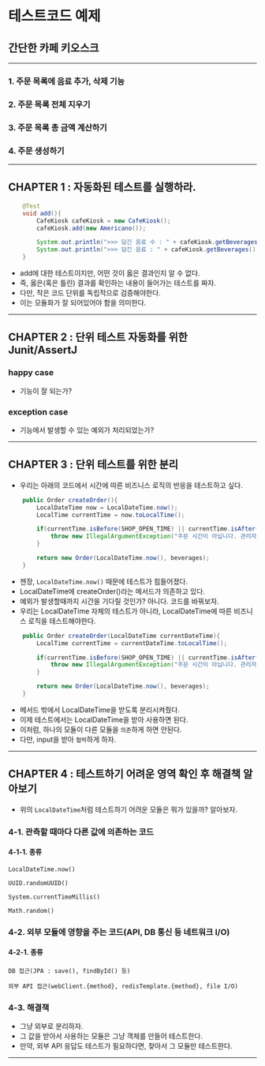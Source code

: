 # 테스트코드 예제
## 간단한 카페 키오스크

---

### 1. 주문 목록에 음료 추가, 삭제 기능

### 2. 주문 목록 전체 지우기

### 3. 주문 목록 총 금액 계산하기

### 4. 주문 생성하기

---

## CHAPTER 1 : 자동화된 테스트를 실행하라.

```java
    @Test
    void add(){
        CafeKiosk cafeKiosk = new CafeKiosk();
        cafeKiosk.add(new Americano());

        System.out.println(">>> 담긴 음료 수 : " + cafeKiosk.getBeverages().size());
        System.out.println(">>> 담긴 음료 : " + cafeKiosk.getBeverages().get(0).getName());
    }
```

- add에 대한 테스트이지만, 어떤 것이 옳은 결과인지 알 수 없다.
- 즉, 옳은(혹은 틀린) 결과를 확인하는 내용이 들어가는 테스트를 짜자.
- 다만, 작은 코드 단위를 독립적으로 검증해야한다.
- 이는 모듈화가 잘 되어있어야 함을 의미한다.

---

## CHAPTER 2 : 단위 테스트 자동화를 위한 Junit/AssertJ

### happy case

- 기능이 잘 되는가?

### exception case

- 기능에서 발생할 수 있는 예외가 처리되었는가?

---

## CHAPTER 3 : 단위 테스트를 위한 분리

- 우리는 아래의 코드에서 시간에 따른 비즈니스 로직의 반응을 테스트하고 싶다.

````java
    public Order createOrder(){
        LocalDateTime now = LocalDateTime.now();
        LocalTime currentTime = now.toLocalTime();

        if(currentTime.isBefore(SHOP_OPEN_TIME) || currentTime.isAfter(SHOP_CLOSE_TIME)){
            throw new IllegalArgumentException("주문 시간이 아닙니다. 관리자에게 문의하세요.");
        }

        return new Order(LocalDateTime.now(), beverages);
    }
````

- 젠장, `LocalDateTime.now()` 때문에 테스트가 힘들어졌다.
- LocalDateTime에 createOrder()라는 메서드가 의존하고 있다.
- 예외가 발생할때까지 시간을 기다릴 것인가? 아니다. 코드를 바꿔보자.
- 우리는 LocalDateTime 자체의 테스트가 아니라, LocalDateTime에 따른 비즈니스 로직을 테스트해야한다.

````java
    public Order createOrder(LocalDateTime currentDateTime){
        LocalTime currentTime = currentDateTime.toLocalTime();

        if(currentTime.isBefore(SHOP_OPEN_TIME) || currentTime.isAfter(SHOP_CLOSE_TIME)){
            throw new IllegalArgumentException("주문 시간이 아닙니다. 관리자에게 문의하세요.");
        }

        return new Order(LocalDateTime.now(), beverages);
    }
````

- 메서드 밖에서 LocalDateTime을 받도록 분리시켜줬다.
- 이제 테스트에서는 LocalDateTime을 받아 사용하면 된다.
- 이처럼, 하나의 모듈이 다른 모듈을 `의존`하게 하면 안된다.
- 다만, input을 받아 `협력`하게 하자.

---

## CHAPTER 4 : 테스트하기 어려운 영역 확인 후 해결책 알아보기

- 위의 `LocalDateTime`처럼 테스트하기 어려운 모듈은 뭐가 있을까? 알아보자.

### 4-1. 관측할 때마다 다른 값에 의존하는 코드

#### 4-1-1. 종류

`LocalDateTime.now()`

`UUID.randomUUID()`

`System.currentTimeMillis()`

`Math.random()`

### 4-2. 외부 모듈에 영향을 주는 코드(API, DB 통신 등 네트워크 I/O)

#### 4-2-1. 종류

`DB 접근(JPA : save(), findById() 등)`

`외부 API 접근(webClient.{method}, redisTemplate.{method}, file I/O)`

### 4-3. 해결책

- 그냥 외부로 분리하자.
- 그 값을 받아서 사용하는 모듈은 그냥 객체를 만들어 테스트한다.
- 만약, 외부 API 응답도 테스트가 필요하다면, 찾아서 그 모듈만 테스트한다.

---


